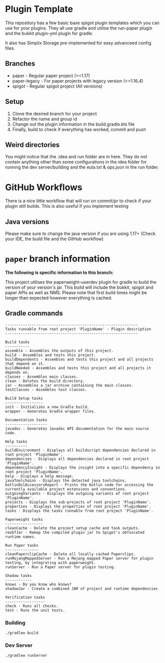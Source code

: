 # Plugin Template
This repository has a few basic base spigot plugin templates which you can use for your plugins. They all use
gradle and utilise the run-paper plugin and the bukkit plugin-yml plugin for gradle.

It also has Simplix Storage pre-implemented for easy advanceed config files.

## Branches
- paper - Regular paper project (>=1.17)
- paper-legacy - For paper projects with legacy version (<=1.16.4)
- spigot - Regular spigot project (All versions)

## Setup
1. Clone the desired branch for your project
2. Refactor the name and group id
3. Change out the plugin information in the build.gradle.kts file
4. Finally, build to check if everything has worked, commit and push

## Weird directories
You might notice that the .idea and run folder are in here. They do not contain anything other than
some configurations in the idea folder for running the dev server/building and the eula.txt & ops.json in the
run folder.

# GitHub Workflows
There is a nice little workflow that will run on commit/pr to check if your plugin still builds. This is also
useful if you implement testing

## Java versions
Please make sure to change the java version if you are using 1.17+ (Check your IDE, the build file and the
GitHub workflow)

# `paper` branch information
**The following is specific information to this branch:**

This project utilises the paperweight-userdev plugin for gradle to build the version of your version's jar. This
build will include the bukkit, spigot and paper APIs as well as NMS. Please note that first build times might
be longer than expected however everything is cached.

## Gradle commands
```
------------------------------------------------------------
Tasks runnable from root project 'PluginName' - Plugin description
------------------------------------------------------------

Build tasks
-----------
assemble - Assembles the outputs of this project.
build - Assembles and tests this project.
buildDependents - Assembles and tests this project and all projects that depend on it.
buildNeeded - Assembles and tests this project and all projects it depends on.
classes - Assembles main classes.
clean - Deletes the build directory.
jar - Assembles a jar archive containing the main classes.
testClasses - Assembles test classes.

Build Setup tasks
-----------------
init - Initializes a new Gradle build.
wrapper - Generates Gradle wrapper files.

Documentation tasks
-------------------
javadoc - Generates Javadoc API documentation for the main source code.

Help tasks
----------
buildEnvironment - Displays all buildscript dependencies declared in root project 'PluginName'.
dependencies - Displays all dependencies declared in root project 'PluginName'.
dependencyInsight - Displays the insight into a specific dependency in root project 'PluginName'.
help - Displays a help message.
javaToolchains - Displays the detected java toolchains.
kotlinDslAccessorsReport - Prints the Kotlin code for accessing the currently available project extensions and conventions.
outgoingVariants - Displays the outgoing variants of root project 'PluginName'.
projects - Displays the sub-projects of root project 'PluginName'.
properties - Displays the properties of root project 'PluginName'.
tasks - Displays the tasks runnable from root project 'PluginName'.

Paperweight tasks
-----------------
cleanCache - Delete the project setup cache and task outputs.
reobfJar - Remap the compiled plugin jar to Spigot's obfuscated runtime names.

Run Paper tasks
---------------
cleanPaperclipCache - Delete all locally cached Paperclips.
runMojangMappedServer - Run a Mojang mapped Paper server for plugin testing, by integrating with paperweight.
runServer - Run a Paper server for plugin testing.

Shadow tasks
------------
knows - Do you know who knows?
shadowJar - Create a combined JAR of project and runtime dependencies

Verification tasks
------------------
check - Runs all checks.
test - Runs the unit tests.
```

### Building
`./gradlew build`

### Dev Server
`./gradlew runServer`
